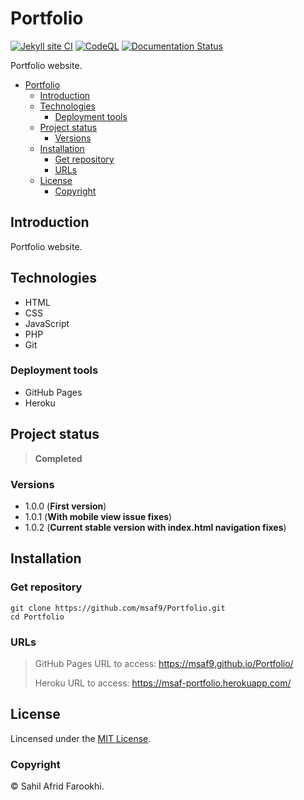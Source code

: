 # Portfolio 

[![Jekyll site CI](https://github.com/msaf9/portfolio/actions/workflows/jekyll.yml/badge.svg?branch=master)](https://github.com/msaf9/portfolio/actions/workflows/jekyll.yml)
[![CodeQL](https://github.com/msaf9/portfolio/actions/workflows/codeql-analysis.yml/badge.svg)](https://github.com/msaf9/portfolio/actions/workflows/codeql-analysis.yml)
[![Documentation Status](https://readthedocs.org/projects/msaf9portfolio/badge/?version=latest)](https://msaf9portfolio.readthedocs.io/en/latest/?badge=latest)

Portfolio website.

- [Portfolio](#portfolio)
  - [Introduction](#introduction)
  - [Technologies](#technologies)
    - [Deployment tools](#deployment-tools)
  - [Project status](#project-status)
    - [Versions](#versions)
  - [Installation](#installation)
    - [Get repository](#get-repository)
    - [URLs](#urls)
  - [License](#license)
    - [Copyright](#copyright)

## Introduction
Portfolio website.

## Technologies
- HTML
- CSS
- JavaScript
- PHP
- Git

### Deployment tools
- GitHub Pages
- Heroku


## Project status
> **Completed**

### Versions
- 1.0.0 (**First version**)
- 1.0.1 (**With mobile view issue fixes**)
- 1.0.2 (**Current stable version with index.html navigation fixes**)

## Installation
### Get repository
```git
git clone https://github.com/msaf9/Portfolio.git
cd Portfolio
```

### URLs
> GitHub Pages URL to access: https://msaf9.github.io/Portfolio/
> 
> Heroku URL to access: https://msaf-portfolio.herokuapp.com/

## License
Lincensed under the [MIT License](LICENSE).

### Copyright
© Sahil Afrid Farookhi.
